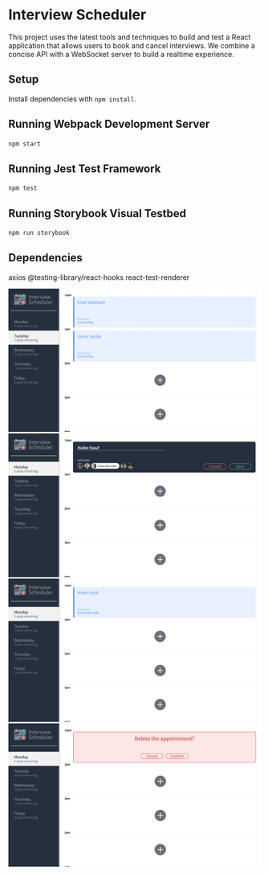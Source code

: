 # Interview Scheduler
This project uses the latest tools and techniques to build and test a React application that allows users to book and cancel interviews. We combine a concise API with a WebSocket server to build a realtime experience.
## Setup

Install dependencies with `npm install`.

## Running Webpack Development Server

```sh
npm start
```

## Running Jest Test Framework

```sh
npm test
```

## Running Storybook Visual Testbed

```sh
npm run storybook
```


## Dependencies 
axios
@testing-library/react-hooks
react-test-renderer



![All Appointments](https://github.com/hufany21/scheduler/blob/master/docs/Saved_Appointment.png?raw=true)
![New Appointment Form](https://github.com/hufany21/scheduler/blob/master/docs/New_Appointment_Form.png?raw=true)
![New Appointment Added](https://github.com/hufany21/scheduler/blob/master/docs/All_Appointments.png?raw=true)
![Deleting Appointments](https://github.com/hufany21/scheduler/blob/master/docs/Deleting_Appointment.png?raw=true)